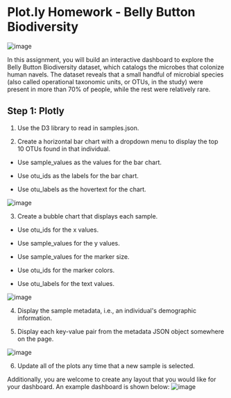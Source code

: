 
# Plot.ly Homework - Belly Button Biodiversity

![image](https://user-images.githubusercontent.com/83431185/145314846-167b287b-0e73-4da6-b4ad-3e2c64afc8da.png)

In this assignment, you will build an interactive dashboard to explore the Belly Button Biodiversity dataset, which catalogs the microbes that colonize human navels.
The dataset reveals that a small handful of microbial species (also called operational taxonomic units, or OTUs, in the study) were present in more than 70% of people, while the rest were relatively rare.

## Step 1: Plotly


1. Use the D3 library to read in samples.json.

2. Create a horizontal bar chart with a dropdown menu to display the top 10 OTUs found in that individual.

- Use sample_values as the values for the bar chart.

- Use otu_ids as the labels for the bar chart.

- Use otu_labels as the hovertext for the chart.

![image](https://user-images.githubusercontent.com/83431185/145314860-037b1d18-db91-41e9-9374-801d8d1f8b28.png)



3. Create a bubble chart that displays each sample.



- Use otu_ids for the x values.

- Use sample_values for the y values.

- Use sample_values for the marker size.

- Use otu_ids for the marker colors.

- Use otu_labels for the text values.

![image](https://user-images.githubusercontent.com/83431185/145314912-5ff3ccad-dfb2-40d5-9f5d-bea1d06adbc2.png)


4. Display the sample metadata, i.e., an individual's demographic information.

5. Display each key-value pair from the metadata JSON object somewhere on the page.

![image](https://user-images.githubusercontent.com/83431185/145314954-90949997-be08-4c48-ad18-528dca1e59a8.png)

6. Update all of the plots any time that a new sample is selected.

Additionally, you are welcome to create any layout that you would like for your dashboard. An example dashboard is shown below:
![image](https://user-images.githubusercontent.com/83431185/145314985-01165c7a-3cb1-4a71-9144-ba25f96ff9fd.png)

